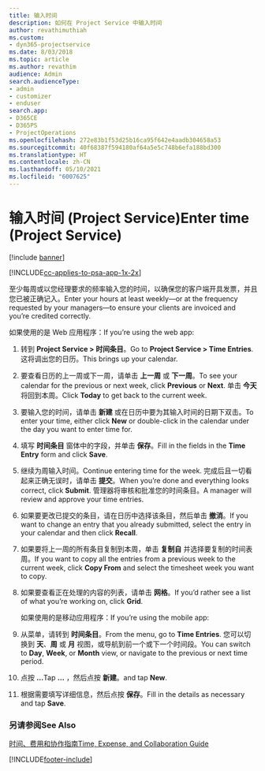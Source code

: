 ```yaml
---
title: 输入时间
description: 如何在 Project Service 中输入时间
author: revathimuthiah
ms.custom:
- dyn365-projectservice
ms.date: 8/03/2018
ms.topic: article
ms.author: revathim
audience: Admin
search.audienceType:
- admin
- customizer
- enduser
search.app:
- D365CE
- D365PS
- ProjectOperations
ms.openlocfilehash: 272e83b1f53d25b16ca95f642e4aadb304658a53
ms.sourcegitcommit: 40f68387f594180af64a5e5c748b6efa188bd300
ms.translationtype: HT
ms.contentlocale: zh-CN
ms.lasthandoff: 05/10/2021
ms.locfileid: "6007625"
---
```

# <a name="enter-time-project-service"></a><span data-ttu-id="56539-103">输入时间 (Project Service)</span><span class="sxs-lookup"><span data-stu-id="56539-103">Enter time (Project Service)</span></span>

[!include [banner](../includes/psa-now-project-operations.md)]

[!INCLUDE[cc-applies-to-psa-app-1x-2x](../includes/cc-applies-to-psa-app-1x-2x.md)]

<span data-ttu-id="56539-104">至少每周或以您经理要求的频率输入您的时间，以确保您的客户端开具发票，并且您已被正确记入。</span><span class="sxs-lookup"><span data-stu-id="56539-104">Enter your hours at least weekly—or at the frequency requested by your managers—to ensure your clients are invoiced and you’re credited correctly.</span></span>  
  
 <span data-ttu-id="56539-105">如果使用的是 Web 应用程序：</span><span class="sxs-lookup"><span data-stu-id="56539-105">If you’re using the web app:</span></span>  
  
1. <span data-ttu-id="56539-106">转到 **Project Service > 时间条目**。</span><span class="sxs-lookup"><span data-stu-id="56539-106">Go to **Project Service > Time Entries**.</span></span> <span data-ttu-id="56539-107">这将调出您的日历。</span><span class="sxs-lookup"><span data-stu-id="56539-107">This brings up your calendar.</span></span>  
  
2. <span data-ttu-id="56539-108">要查看日历的上一周或下一周，请单击 **上一周** 或 **下一周**。</span><span class="sxs-lookup"><span data-stu-id="56539-108">To see your calendar for the previous or next week, click **Previous** or **Next**.</span></span> <span data-ttu-id="56539-109">单击 **今天** 将回到本周。</span><span class="sxs-lookup"><span data-stu-id="56539-109">Click **Today** to get back to the current week.</span></span>  
  
3. <span data-ttu-id="56539-110">要输入您的时间，请单击 **新建** 或在日历中要为其输入时间的日期下双击。</span><span class="sxs-lookup"><span data-stu-id="56539-110">To enter your time, either click **New** or double-click in the calendar under the day you want to enter time for.</span></span>  
  
4. <span data-ttu-id="56539-111">填写 **时间条目** 窗体中的字段，并单击 **保存**。</span><span class="sxs-lookup"><span data-stu-id="56539-111">Fill in the fields in the **Time Entry** form and click **Save**.</span></span>  
  
5. <span data-ttu-id="56539-112">继续为周输入时间。</span><span class="sxs-lookup"><span data-stu-id="56539-112">Continue entering time for the week.</span></span> <span data-ttu-id="56539-113">完成后且一切看起来正确无误时，请单击 **提交**。</span><span class="sxs-lookup"><span data-stu-id="56539-113">When you’re done and everything looks correct, click **Submit**.</span></span> <span data-ttu-id="56539-114">管理器将审核和批准您的时间条目。</span><span class="sxs-lookup"><span data-stu-id="56539-114">A manager will review and approve your time entries.</span></span>  
  
6. <span data-ttu-id="56539-115">如果要更改已提交的条目，请在日历中选择该条目，然后单击 **撤消**。</span><span class="sxs-lookup"><span data-stu-id="56539-115">If you want to change an entry that you already submitted, select the entry in your calendar and then click **Recall**.</span></span>  
  
7. <span data-ttu-id="56539-116">如果要将上一周的所有条目复制到本周，单击 **复制自** 并选择要复制的时间表周。</span><span class="sxs-lookup"><span data-stu-id="56539-116">If you want to copy all the entries from a previous week to the current week, click **Copy From** and select the timesheet week you want to copy.</span></span>  
  
8. <span data-ttu-id="56539-117">如果要查看正在处理的内容的列表，请单击 **网格**。</span><span class="sxs-lookup"><span data-stu-id="56539-117">If you’d rather see a list of what you’re working on, click **Grid**.</span></span>  
  
   <span data-ttu-id="56539-118">如果使用的是移动应用程序：</span><span class="sxs-lookup"><span data-stu-id="56539-118">If you’re using the mobile app:</span></span>  
  
9. <span data-ttu-id="56539-119">从菜单，请转到 **时间条目**。</span><span class="sxs-lookup"><span data-stu-id="56539-119">From the menu, go to **Time Entries**.</span></span>     <span data-ttu-id="56539-120">您可以切换到 **天**、**周** 或 **月** 视图，或导航到前一个或下一个时间段。</span><span class="sxs-lookup"><span data-stu-id="56539-120">You can switch to **Day**, **Week**, or **Month** view, or navigate to the previous or next time period.</span></span>  
  
10. <span data-ttu-id="56539-121">点按 **…**</span><span class="sxs-lookup"><span data-stu-id="56539-121">Tap **…**</span></span> <span data-ttu-id="56539-122">，然后点按 **新建**。</span><span class="sxs-lookup"><span data-stu-id="56539-122">and tap **New**.</span></span>  
  
11. <span data-ttu-id="56539-123">根据需要填写详细信息，然后点按 **保存**。</span><span class="sxs-lookup"><span data-stu-id="56539-123">Fill in the details as necessary and tap **Save**.</span></span>  
  
### <a name="see-also"></a><span data-ttu-id="56539-124">另请参阅</span><span class="sxs-lookup"><span data-stu-id="56539-124">See Also</span></span>  
 [<span data-ttu-id="56539-125">时间、费用和协作指南</span><span class="sxs-lookup"><span data-stu-id="56539-125">Time, Expense, and Collaboration Guide</span></span>](../psa/time-expense-collaboration-guide.md)


[!INCLUDE[footer-include](../includes/footer-banner.md)]
